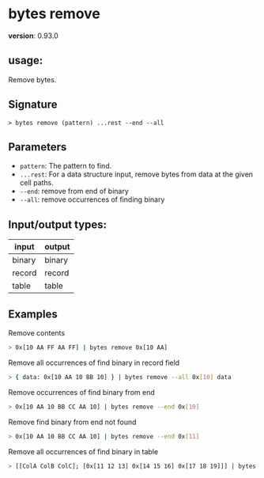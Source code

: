 # bytes remove

**version**: 0.93.0

## **usage**:

Remove bytes.

## Signature

`> bytes remove (pattern) ...rest --end --all`

## Parameters

- `pattern`: The pattern to find.
- `...rest`: For a data structure input, remove bytes from data at the given cell paths.
- `--end`: remove from end of binary
- `--all`: remove occurrences of finding binary

## Input/output types:

| input  | output |
| ------ | ------ |
| binary | binary |
| record | record |
| table  | table  |

## Examples

Remove contents

```bash
> 0x[10 AA FF AA FF] | bytes remove 0x[10 AA]
```

Remove all occurrences of find binary in record field

```bash
> { data: 0x[10 AA 10 BB 10] } | bytes remove --all 0x[10] data
```

Remove occurrences of find binary from end

```bash
> 0x[10 AA 10 BB CC AA 10] | bytes remove --end 0x[10]
```

Remove find binary from end not found

```bash
> 0x[10 AA 10 BB CC AA 10] | bytes remove --end 0x[11]
```

Remove all occurrences of find binary in table

```bash
> [[ColA ColB ColC]; [0x[11 12 13] 0x[14 15 16] 0x[17 18 19]]] | bytes remove 0x[11] ColA ColC
```
